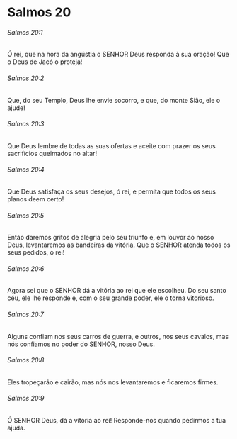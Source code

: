 # Salmos 20

###### Salmos 20:1

Ó rei, que na hora da angústia o SENHOR Deus responda à sua oração! Que o Deus de Jacó o proteja!

###### Salmos 20:2

Que, do seu Templo, Deus lhe envie socorro, e que, do monte Sião, ele o ajude!

###### Salmos 20:3

Que Deus lembre de todas as suas ofertas e aceite com prazer os seus sacrifícios queimados no altar!

###### Salmos 20:4

Que Deus satisfaça os seus desejos, ó rei, e permita que todos os seus planos deem certo!

###### Salmos 20:5

Então daremos gritos de alegria pelo seu triunfo e, em louvor ao nosso Deus, levantaremos as bandeiras da vitória. Que o SENHOR atenda todos os seus pedidos, ó rei!

###### Salmos 20:6

Agora sei que o SENHOR dá a vitória ao rei que ele escolheu. Do seu santo céu, ele lhe responde e, com o seu grande poder, ele o torna vitorioso.

###### Salmos 20:7

Alguns confiam nos seus carros de guerra, e outros, nos seus cavalos, mas nós confiamos no poder do SENHOR, nosso Deus.

###### Salmos 20:8

Eles tropeçarão e cairão, mas nós nos levantaremos e ficaremos firmes.

###### Salmos 20:9

Ó SENHOR Deus, dá a vitória ao rei! Responde-nos quando pedirmos a tua ajuda.

